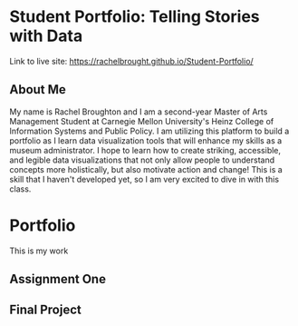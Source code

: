 # Student Portfolio: Telling Stories with Data

Link to live site: https://rachelbrought.github.io/Student-Portfolio/
## About Me
My name is Rachel Broughton and I am a second-year Master of Arts Management Student at Carnegie Mellon University's Heinz College of Information Systems and Public Policy. I am utilizing this platform to build a portfolio as I learn data visualization tools that will enhance my skills as a museum administrator.
I hope to learn how to create striking, accessible, and legible data visualizations that not only allow people to understand concepts more holistically, but also motivate action and change! This is a skill that I haven't developed yet, so I am very excited to dive in with this class. 
# Portfolio
This is my work
## Assignment One
## Final Project
